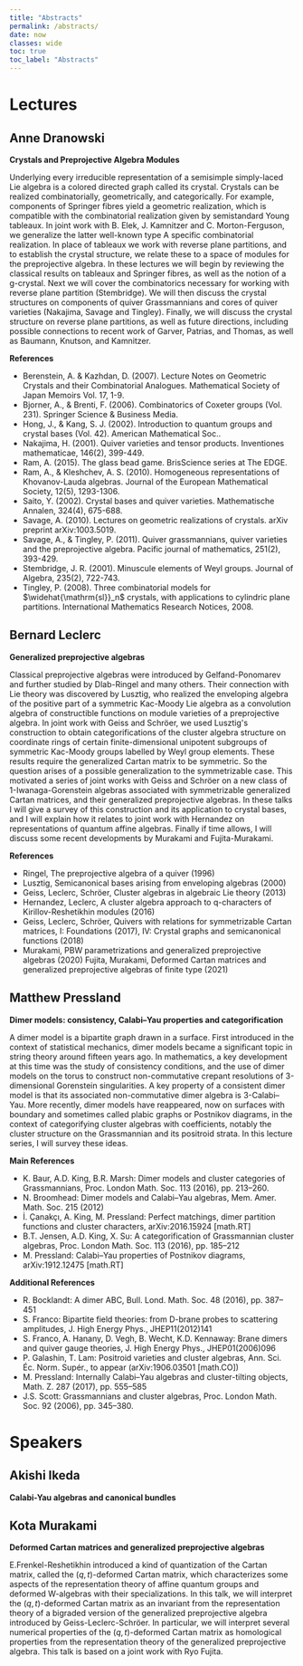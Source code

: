 ```yaml
---
title: "Abstracts"
permalink: /abstracts/
date: now
classes: wide
toc: true
toc_label: "Abstracts"
---
```


# Lectures

## Anne Dranowski

**Crystals and Preprojective Algebra Modules**

Underlying every irreducible representation of a semisimple simply-laced Lie algebra is a colored directed graph called its crystal. Crystals can be realized combinatorially, geometrically, and categorically. For example, components of Springer fibres yield a geometric realization, which is compatible with the combinatorial realization given by semistandard Young tableaux. In joint work with B. Elek, J. Kamnitzer and C. Morton-Ferguson, we generalize the latter well-known type A specific combinatorial realization. In place of tableaux we work with reverse plane partitions, and to establish the crystal structure, we relate these to a space of modules for the preprojective algebra.
In these lectures we will begin by reviewing the classical results on tableaux and Springer fibres, as well as the notion of a g-crystal. Next we will cover the combinatorics necessary for working with reverse plane partition (Stembridge). We will then discuss the crystal structures on components of quiver Grassmannians and cores of quiver varieties (Nakajima, Savage and Tingley). Finally, we will discuss the crystal structure on reverse plane partitions, as well as future directions, including possible connections to recent work of Garver, Patrias, and Thomas, as well as Baumann, Knutson, and Kamnitzer.

**References**
- Berenstein, A. & Kazhdan, D. (2007). Lecture Notes on Geometric Crystals and their Combinatorial Analogues. Mathematical Society of Japan Memoirs Vol. 17, 1-9.
- Bjorner, A., & Brenti, F. (2006). Combinatorics of Coxeter groups (Vol. 231). Springer Science & Business Media.
- Hong, J., & Kang, S. J. (2002). Introduction to quantum groups and crystal bases (Vol. 42). American Mathematical Soc..
- Nakajima, H. (2001). Quiver varieties and tensor products. Inventiones mathematicae, 146(2), 399-449.
- Ram, A. (2015). The glass bead game. BrisScience series at The EDGE.
- Ram, A., & Kleshchev, A. S. (2010). Homogeneous representations of Khovanov-Lauda algebras. Journal of the European Mathematical Society, 12(5), 1293-1306.
- Saito, Y. (2002). Crystal bases and quiver varieties. Mathematische Annalen, 324(4), 675-688.
- Savage, A. (2010). Lectures on geometric realizations of crystals. arXiv preprint arXiv:1003.5019.
- Savage, A., & Tingley, P. (2011). Quiver grassmannians, quiver varieties and the preprojective algebra. Pacific journal of mathematics, 251(2), 393-429.
- Stembridge, J. R. (2001). Minuscule elements of Weyl groups. Journal of Algebra, 235(2), 722-743.
- Tingley, P. (2008). Three combinatorial models for $\widehat{\mathrm{sl}}_n$ crystals, with applications to cylindric plane partitions. International Mathematics Research Notices, 2008.

## Bernard Leclerc

**Generalized preprojective algebras**

Classical preprojective algebras were introduced by Gelfand-Ponomarev and further studied by Dlab-Ringel and many others. Their connection with Lie theory was discovered by Lusztig, who realized the enveloping algebra of the positive part of a symmetric Kac-Moody Lie algebra as a convolution algebra of constructible functions on module varieties of a preprojective algebra.
In joint work with Geiss and Schröer, we used Lusztig's construction to obtain categorifications of the cluster algebra structure on coordinate rings of certain finite-dimensional unipotent subgroups of symmetric Kac-Moody groups labelled by Weyl group elements. These results require the generalized Cartan matrix to be symmetric. So the question arises of a possible generalization to the symmetrizable case. This motivated a series of joint works with Geiss and Schröer on a new class of 1-Iwanaga-Gorenstein algebras associated with symmetrizable generalized Cartan matrices, and their generalized preprojective algebras.
In these talks I will give a survey of this construction and its application to crystal bases, and I will explain how it relates to joint work with Hernandez on representations of quantum affine algebras. Finally if time allows, I will discuss some recent developments by Murakami and Fujita-Murakami.

**References**
- Ringel, The preprojective algebra of a quiver (1996)
- Lusztig, Semicanonical bases arising from enveloping algebras (2000)
- Geiss, Leclerc, Schröer, Cluster algebras in algebraic Lie theory (2013)
- Hernandez, Leclerc, A cluster algebra approach to q-characters of Kirillov-Reshetikhin modules (2016)
- Geiss, Leclerc, Schröer, Quivers with relations for symmetrizable Cartan matrices, I: Foundations (2017), IV: Crystal graphs and semicanonical functions (2018)
- Murakami, PBW parametrizations and generalized preprojective algebras (2020)
Fujita, Murakami, Deformed Cartan matrices and generalized preprojective algebras of finite type (2021)

## Matthew Pressland

**Dimer models: consistency, Calabi–Yau properties and categorification**

A dimer model is a bipartite graph drawn in a surface. First introduced in the context of statistical mechanics, dimer models became a significant topic in string theory around fifteen years ago. In mathematics, a key development at this time was the study of consistency conditions, and the use of dimer models on the torus to construct non-commutative crepant resolutions of 3-dimensional Gorenstein singularities. A key property of a consistent dimer model is that its associated non-commutative dimer algebra is 3-Calabi–Yau. More recently, dimer models have reappeared, now on surfaces with boundary and sometimes called plabic graphs or Postnikov diagrams, in the context of categorifying cluster algebras with coefficients, notably the cluster structure on the Grassmannian and its positroid strata. In this lecture series, I will survey these ideas.

**Main References**

- K. Baur, A.D. King, B.R. Marsh: Dimer models and cluster categories of Grassmannians, Proc. London Math. Soc. 113 (2016), pp. 213–260.
- N. Broomhead: Dimer models and Calabi–Yau algebras, Mem. Amer. Math. Soc. 215 (2012)
- İ. Çanakçı, A. King, M. Pressland: Perfect matchings, dimer partition functions and cluster characters, arXiv:2016.15924 [math.RT]
- B.T. Jensen, A.D. King, X. Su: A categorification of Grassmannian cluster algebras, Proc. London Math. Soc. 113 (2016), pp. 185–212
- M. Pressland: Calabi–Yau properties of Postnikov diagrams, arXiv:1912.12475 [math.RT]

**Additional References**

- R. Bocklandt: A dimer ABC, Bull. Lond. Math. Soc. 48 (2016), pp. 387–451
- S. Franco: Bipartite field theories: from D-brane probes to scattering amplitudes, J. High Energy Phys., JHEP11(2012)141
- S. Franco, A. Hanany, D. Vegh, B. Wecht, K.D. Kennaway: Brane dimers and quiver gauge theories, J. High Energy Phys., JHEP01(2006)096
- P. Galashin, T. Lam: Positroid varieties and cluster algebras, Ann. Sci. Éc. Norm. Supér., to appear (arXiv:1906.03501 [math.CO])
- M. Pressland: Internally Calabi–Yau algebras and cluster-tilting objects, Math. Z. 287 (2017), pp. 555–585
- J.S. Scott: Grassmannians and cluster algebras, Proc. London Math. Soc. 92 (2006), pp. 345–380.

# Speakers

## Akishi Ikeda
**Calabi-Yau algebras and canonical bundles**

## Kota Murakami

**Deformed Cartan matrices and generalized preprojective algebras**

E.Frenkel-Reshetikhin introduced a kind of quantization of the Cartan matrix, called the $(q, t)$-deformed Cartan matrix, which characterizes some aspects of the representation theory of affine quantum groups and deformed W-algebras with their specializations.
In this talk, we will interpret the $(q, t)$-deformed Cartan matrix as an invariant from the representation theory of a bigraded version of the generalized preprojective algebra introduced by Geiss-Leclerc-Schröer.  In particular, we will interpret several numerical properties of the $(q, t)$-deformed Cartan matrix as homological properties from the representation theory of the generalized preprojective algebra. This talk is based on a joint work with Ryo Fujita.